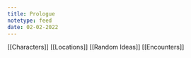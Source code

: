 ```yaml
---
title: Prologue
notetype: feed
date: 02-02-2022
---
```










[[Characters]]
[[Locations]]
[[Random Ideas]]
[[Encounters]]
